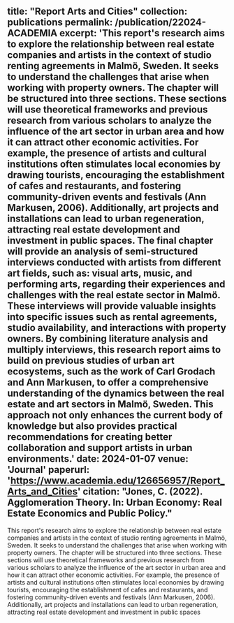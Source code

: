 title: "Report Arts and Cities"
collection: publications
permalink: /publication/22024-ACADEMIA
excerpt: 'This report's research aims to explore the relationship between real estate companies and artists in the context of studio renting agreements in Malmö, Sweden. It seeks to understand the challenges that arise when working with property owners. The chapter will be structured into three sections. These sections will use theoretical frameworks and previous research from various scholars to analyze the influence of the art sector in urban area and how it can attract other economic activities. For example, the presence of artists and cultural institutions often stimulates local economies by drawing tourists, encouraging the establishment of cafes and restaurants, and fostering community-driven events and festivals (Ann Markusen, 2006). Additionally, art projects and installations can lead to urban regeneration, attracting real estate development and investment in public spaces. The final chapter will provide an analysis of semi-structured interviews conducted with artists from different art fields, such as: visual arts, music, and performing arts, regarding their experiences and challenges with the real estate sector in Malmö. These interviews will provide valuable insights into specific issues such as rental agreements, studio availability, and interactions with property owners. By combining literature analysis and multiply interviews, this research report aims to build on previous studies of urban art ecosystems, such as the work of Carl Grodach and Ann Markusen, to offer a comprehensive understanding of the dynamics between the real estate and art sectors in Malmö, Sweden. This approach not only enhances the current body of knowledge but also provides practical recommendations for creating better collaboration and support artists in urban environments.'
date: 2024-01-07
venue: 'Journal'
paperurl: 'https://www.academia.edu/126656957/Report_Arts_and_Cities'
citation: "Jones, C. (2022). Agglomeration Theory. In: Urban Economy: Real Estate Economics and 
Public Policy."
---
This report's research aims to explore the relationship between real estate companies and 
artists in the context of studio renting agreements in Malmö, Sweden. It seeks to understand the 
challenges that arise when working with property owners. The chapter will be structured into 
three sections. These sections will use theoretical frameworks and previous research from 
various scholars to analyze the influence of the art sector in urban area and how it can attract 
other economic activities. For example, the presence of artists and cultural institutions often 
stimulates local economies by drawing tourists, encouraging the establishment of cafes and 
restaurants, and fostering community-driven events and festivals (Ann Markusen, 2006). 
Additionally, art projects and installations can lead to urban regeneration, attracting real estate 
development and investment in public spaces


